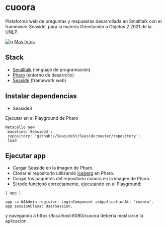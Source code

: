# cuoora
Plataforma web de preguntas y respuestas desarrollada en Smalltalk con el framework Seaside, para la materia Orientación a Objetos 2 2021 de la UNLP.

![q](https://user-images.githubusercontent.com/45186471/130707643-cf5b6753-918d-4647-9624-02032a55b710.PNG)
[Mas fotos](https://github.com/fgerst/cuoora/blob/main/pics.md)

## Stack
- [Smalltalk](https://en.wikipedia.org/wiki/Smalltalk) (lenguaje de programación)
- [Pharo](https://pharo.org) (entorno de desarrollo)
- [Seaside](https://github.com/SeasideSt/Seaside) (framework web)

## Instalar dependencias

- Seaside3

Ejecutar en el Playground de Pharo
```Smalltalk
Metacello new
 baseline:'Seaside3';
 repository: 'github://SeasideSt/Seaside:master/repository';
 load
```

## Ejecutar app

- Cargar Seaside en la imagen de Pharo.
- Clonar el repositorio utilizando [Iceberg](https://books.pharo.org/booklet-ManageCode/pdf/2019-03-24-ManageCode.pdf) en Pharo.
- Cargar los paquetes del repositorio cuoora en la imagen de Pharo.
- Si todo funcionó correctamente, ejecutando en el Playground:
```Smalltalk
| app |

app := WAAdmin register: LoginComponent asApplicationAt: 'cuoora'.
app sessionClass: UserSession.
```
y navegando a https://localhost:8080/cuoora debería mostrarse la aplicación.

